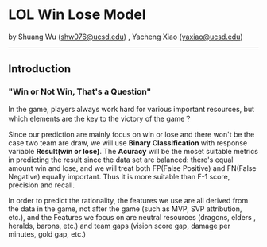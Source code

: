 # **LOL Win Lose Model**

by Shuang Wu (shw076@ucsd.edu) , Yacheng Xiao (yaxiao@ucsd.edu)

---

## **Introduction**

### "Win or Not Win, That's a Question" 
In the game, players always work hard for various important resources, but which elements are the key to the victory of the game？


Since our prediction are mainly focus on win or lose and there won't be the case two team are draw, we will use **Binary Classification** 
with response variable **Result(win or lose)**. The **Acuracy** will be the moset suitable metrics in predicting the result since the 
data set are balanced: there's equal amount win and lose, and we will treat both FP(False Positive) and FN(False Negative) equally 
important. Thus it is more suitable than F-1 score, precision and recall. 

In order to predict the rationality, the features we use are all derived from the data in the game, not after the game (such as MVP, SVP 
attribution, etc.), and the Features we focus on are neutral resources (dragons, elders , heralds, barons, etc.) and team gaps (vision 
score gap, damage per minutes, gold gap, etc.)
